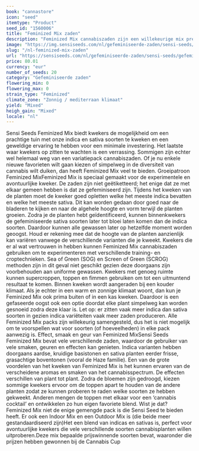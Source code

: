 ```yaml
---
book: "cannastore"
icon: "seed"
itemtype: "Product"
seed_id: "1560006"
title: "Feminized Mix zaden"
description: "Feminized Mix cannabiszaden zijn een willekeurige mix premium soorten van Sensi Seeds. Ideaal voor kwekers die voor weinig geld willen experimenteren."
image: "https://img.sensiseeds.com/nl/gefeminiseerde-zaden/sensi-seeds/gefeminiseerde-mix-image.png"
slug: "/nl-feminized-mix-zaden"
url: "https://sensiseeds.com/nl/gefeminiseerde-zaden/sensi-seeds/gefeminiseerde-mix?a_aid=cannastore"
price: 80.01
currency: "eur"
number_of_seeds: 20
category: "Gefeminiseerde zaden"
flowering_min: 0
flowering_max: 0
strain_type: "Feminized"
climate_zone: "Zonnig / mediterraan klimaat"
yield: "Mixed"
heigh_gain: "Mixed"
locale: "nl"
---
```

Sensi Seeds Feminized Mix biedt kwekers de mogelijkheid om een prachtige tuin met onze indica en sativa soorten te kweken en een geweldige ervaring te hebben voor een minimale investering. Het laatste waar kwekers op zitten te wachten is een verrassing. Sommigen zijn echter wel helemaal weg van een variatiepack cannabiszaden. Of je nu enkele nieuwe favorieten wilt gaan kiezen of simpelweg in de diversiteit van cannabis wilt duiken, dan heeft Feminized Mix veel te bieden. Groeipatroon Feminized MixFeminized Mix is speciaal gemaakt voor de experimentele en avontuurlijke kweker. De zaden zijn niet geëtiketteerd; het enige dat ze met elkaar gemeen hebben is dat ze gefeminiseerd zijn. Tijdens het kweken van de planten moet de kweker goed opletten welke het meeste indica bevatten en welke het meeste sativa. Dit kan worden gedaan door goed naar de bladeren te kijken en naar de algehele hoogte en vorm terwijl de planten groeien. Zodra je de planten hebt geïdentificeerd, kunnen binnenkwekers de gefeminiseerde sativa soorten later tot bloei laten komen dan de indica soorten. Daardoor kunnen alle gewassen later op hetzelfde moment worden geoogst. Houd er rekening mee dat de hoogte van de planten aanzienlijk kan variëren vanwege de verschillende varianten die je kweekt. Kwekers die er al wat vertrouwen in hebben kunnen Feminized Mix cannabiszaden gebruiken om te experimenteren met verschillende training- en croptechnieken. Sea of Green (SOG) en Screen of Green (SCROG) methoden zijn in dit geval niet geschikt gezien deze doorgaans zijn voorbehouden aan uniforme gewassen. Kwekers met genoeg ruimte kunnen supercroppen, toppen en fimmen gebruiken om tot een uitmuntend resultaat te komen. Binnen kweken wordt aangeraden bij een kouder klimaat. Als je echter in een warm en zonnige klimaat woont, dan kun je Feminized Mix ook prima buiten of in een kas kweken. Daardoor is een gefaseerde oogst ook een optie doordat elke plant simpelweg kan worden gesnoeid zodra deze klaar is. Let op: er zitten vaak meer indica dan sativa soorten in gezien indica variëteiten vaak meer zaden produceren. Alle Feminized Mix packs zijn willekeurig samengesteld, dus het is niet mogelijk om te voorspellen wat voor soorten (of hoeveelheden) in elke pack aanwezig is. Effect, smaak en geur van Feminized MixSensi Seeds Feminized Mix bevat vele verschillende zaden, waardoor de gebruiker van vele smaken, geuren en effecten kan genieten. Indica varianten hebben doorgaans aardse, kruidige basistonen en sativa planten eerder frisse, grasachtige boventonen (vooral de Haze familie). Een van de grote voordelen van het kweken van Feminized Mix is het kunnen ervaren van de verscheidene aromas en smaken van het cannabisspectrum. De effecten verschillen van plant tot plant. Zodra de bloemen zijn gedroogd, kiezen sommige kwekers ervoor om de toppen apart te houden van de andere planten zodat ze kunnen proberen te raden welke soorten ze hebben gekweekt. Anderen mengen de toppen met elkaar voor een ‘cannabis cocktail’ en ontwikkelen zo hun eigen favoriete blend. Wist je dat? Feminized Mix niet de enige gemengde pack is die Sensi Seed te bieden heeft. Er ook een Indoor Mix en een Outdoor Mix is (die beide meer gestandaardiseerd zijn)Het een blend van indicas en sativas is, perfect voor avontuurlijke kwekers die vele verschillende soorten cannabisplanten willen uitproberen.Deze mix bepaalde prijswinnende soorten bevat, waaronder die prijzen hebben gewonnen bij de Cannabis Cup

